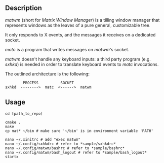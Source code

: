 ## Description

*matwm* (short for *Matrix Window Manager*) is a tilling window manager that represents windows as the leaves of a pure general, customizable tree.

It only responds to X events, and the messages it receives on a dedicated socket.

*matc* is a program that writes messages on *matwm*'s socket.

*matwm* doesn't handle any keyboard inputs: a third party program (e.g. *sxhkd*) is needed in order to translate keyboard events to *matc* invocations.

The outlined architecture is the following:

```
        PROCESS          SOCKET
sxhkd  -------->  matc  <------>  matwm
```

## Usage

```
cd [path_to_repo]

cmake .
make
cp mat* ~/bin # make sure '~/bin' is in environment variable 'PATH'

nano ~/.xinitrc # add "exec matwm"
nano ~/.config/sxhkdrc # refer to *sample/sxhkdrc*
nano ~/.config/matwm/bashrc # refer to *sample/bashrc*
nano ~/.config/matwm/bash_logout # refer to *sample/bash_logout*
startx
```
